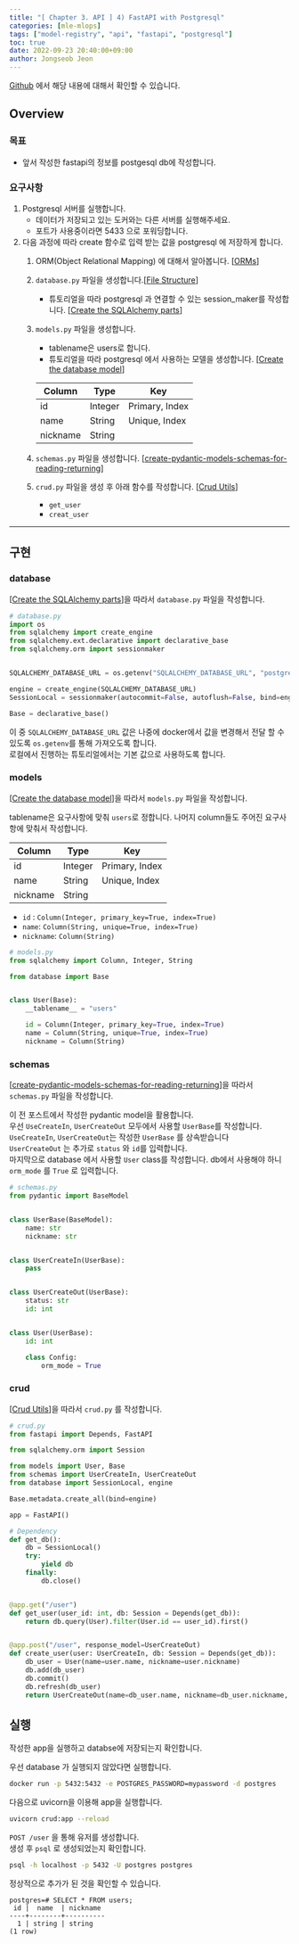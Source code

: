 ```yaml
---
title: "[ Chapter 3. API ] 4) FastAPI with Postgresql"
categories: [mle-mlops]
tags: ["model-registry", "api", "fastapi", "postgresql"]
toc: true
date: 2022-09-23 20:40:00+09:00
author: Jongseob Jeon
---
```


[Github](https://github.com/Aiden-Jeon/mle-mlops/tree/main/03_api) 에서 해당 내용에 대해서 확인할 수 있습니다.

## Overview
### 목표

- 앞서 작성한 fastapi의 정보를 postgesql db에 작성합니다.

### 요구사항

1. Postgresql 서버를 실행합니다.
    - 데이터가 저장되고 있는 도커와는 다른 서버를 실행해주세요.
    - 포트가 사용중이라면 5433 으로 포워딩합니다.
2. 다음 과정에 따라 create 함수로 입력 받는 값을 postgresql 에 저장하게 합니다.
    1. ORM(Object Relational Mapping) 에 대해서 알아봅니다. [[ORMs](https://fastapi.tiangolo.com/tutorial/sql-databases/?h=pydantic#orms)]
    2. `database.py` 파일을 생성합니다.[[File Structure](https://fastapi.tiangolo.com/tutorial/sql-databases/?h=pydantic#file-structure)]
        - 튜토리얼을 따라 postgresql 과 연결할 수 있는 session_maker를 작성합니다. [[Create the SQLAlchemy parts](https://fastapi.tiangolo.com/tutorial/sql-databases/?h=pydantic#create-the-sqlalchemy-parts)]
    3. `models.py` 파일을 생성합니다.
        - tablename은 users로 합니다.
        - 튜토리얼을 따라 postgresql 에서 사용하는 모델을 생성합니다. [[Create the database model](https://fastapi.tiangolo.com/tutorial/sql-databases/?h=pydantic#create-the-database-models)]
        
        | Column | Type | Key |
        | --- | --- | --- |
        | id | Integer | Primary, Index |
        | name | String | Unique, Index |
        | nickname | String |  |
    4. `schemas.py` 파일을 생성합니다. [[create-pydantic-models-schemas-for-reading-returning](https://fastapi.tiangolo.com/tutorial/sql-databases/?h=pydantic#create-pydantic-models-schemas-for-reading-returning)]
    5. `crud.py` 파일을 생성 후 아래 함수를 작성합니다. [[Crud Utils](https://fastapi.tiangolo.com/tutorial/sql-databases/?h=pydantic#crud-utils)]
        - `get_user`
        - `creat_user`

---

## 구현
### database
[[Create the SQLAlchemy parts](https://fastapi.tiangolo.com/tutorial/sql-databases/?h=pydantic#create-the-sqlalchemy-parts)]을 따라서 `database.py` 파일을 작성합니다.

```python
# database.py
import os
from sqlalchemy import create_engine
from sqlalchemy.ext.declarative import declarative_base
from sqlalchemy.orm import sessionmaker


SQLALCHEMY_DATABASE_URL = os.getenv("SQLALCHEMY_DATABASE_URL", "postgresql://postgres:mypassword@localhost:5432/postgres")

engine = create_engine(SQLALCHEMY_DATABASE_URL)
SessionLocal = sessionmaker(autocommit=False, autoflush=False, bind=engine)

Base = declarative_base()
```
이 중 `SQLALCHEMY_DATABASE_URL` 값은 나중에 docker에서 값을 변경해서 전달 할 수 있도록 `os.getenv`를 통해 가져오도록 합니다.  
로컬에서 진행하는 튜토리얼에서는 기본 값으로 사용하도록 합니다.

### models
 [[Create the database model](https://fastapi.tiangolo.com/tutorial/sql-databases/?h=pydantic#create-the-database-models)]을 따라서 `models.py` 파일을 작성합니다.

tablename은 요구사항에 맞춰 `users`로 정합니다.
나머지 column들도 주어진 요구사항에 맞춰서 작성합니다.

| Column | Type | Key |
| --- | --- | --- |
| id | Integer | Primary, Index |
| name | String | Unique, Index |
| nickname | String |  |

- `id` : `Column(Integer, primary_key=True, index=True)`
- `name`: `Column(String, unique=True, index=True)`
- `nickname`: `Column(String)`


```python
# models.py
from sqlalchemy import Column, Integer, String

from database import Base


class User(Base):
    __tablename__ = "users"

    id = Column(Integer, primary_key=True, index=True)
    name = Column(String, unique=True, index=True)
    nickname = Column(String)
```

### schemas
[[create-pydantic-models-schemas-for-reading-returning](https://fastapi.tiangolo.com/tutorial/sql-databases/?h=pydantic#create-pydantic-models-schemas-for-reading-returning)]을 따라서 `schemas.py` 파일을 작성합니다.

이 전 포스트에서 작성한 pydantic model을 활용합니다.  
우선 `UseCreateIn`, `UserCreateOut` 모두에서 사용할 `UserBase`를 작성합니다.  
`UseCreateIn`, `UserCreateOut`는 작성한 `UserBase` 를 상속받습니다  
`UserCreateOut` 는 추가로 `status` 와 `id`를 입력합니다.  
마지막으로 database 에서 사용할 `User` class를 작성합니다. db에서 사용해야 하니 `orm_mode` 를 `True` 로 입력합니다.

```python
# schemas.py
from pydantic import BaseModel


class UserBase(BaseModel):
    name: str
    nickname: str


class UserCreateIn(UserBase):
    pass


class UserCreateOut(UserBase):
    status: str
    id: int


class User(UserBase):
    id: int

    class Config:
        orm_mode = True

```

### crud
[[Crud Utils](https://fastapi.tiangolo.com/tutorial/sql-databases/?h=pydantic#crud-utils)]을 따라서 `crud.py` 를 작성합니다.

```python
# crud.py
from fastapi import Depends, FastAPI

from sqlalchemy.orm import Session

from models import User, Base
from schemas import UserCreateIn, UserCreateOut
from database import SessionLocal, engine

Base.metadata.create_all(bind=engine)

app = FastAPI()

# Dependency
def get_db():
    db = SessionLocal()
    try:
        yield db
    finally:
        db.close()


@app.get("/user")
def get_user(user_id: int, db: Session = Depends(get_db)):
    return db.query(User).filter(User.id == user_id).first()


@app.post("/user", response_model=UserCreateOut)
def create_user(user: UserCreateIn, db: Session = Depends(get_db)):
    db_user = User(name=user.name, nickname=user.nickname)
    db.add(db_user)
    db.commit()
    db.refresh(db_user)
    return UserCreateOut(name=db_user.name, nickname=db_user.nickname, status="success", id=db_user.id)
```

## 실행
작성한 app을 실행하고 databse에 저장되는지 확인합니다.

우선 database 가 실행되지 않았다면 실행합니다.
```bash
docker run -p 5432:5432 -e POSTGRES_PASSWORD=mypassword -d postgres
```

다음으로 uvicorn을 이용해 app을 실행합니다.

```bash
uvicorn crud:app --reload
```

`POST /user` 을 통해 유저를 생성합니다.  
생성 후 `psql` 로 생성되었는지 확인합니다.

```bash
psql -h localhost -p 5432 -U postgres postgres
```

정상적으로 추가가 된 것을 확인할 수 있습니다.

```psql
postgres=# SELECT * FROM users;
 id |  name  | nickname
----+--------+----------
  1 | string | string
(1 row)
```
